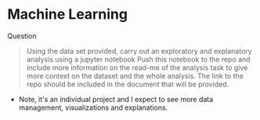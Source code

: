 # Machine Learning  

Question 
> Using the data set provided, carry out an exploratory and explanatory analysis using a jupyter notebook
> Push this notebook to the repo and include more information on the read-me of the analysis task to give more context on the dataset and the whole analysis.
> The link to the repo should be included in the document that will be provided.

* Note, it's an individual project and I expect to see more data management, visualizations and explanations.
